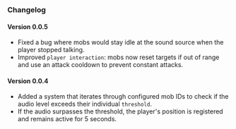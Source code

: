 ### Changelog

#### Version 0.0.5

- Fixed a bug where mobs would stay idle at the sound source when the player stopped talking.
- Improved `player interaction`: mobs now reset targets if out of range and use an attack cooldown to prevent constant attacks.

#### Version 0.0.4

- Added a system that iterates through configured mob IDs to check if the audio level exceeds their individual `threshold`.
- If the audio surpasses the threshold, the player's position is registered and remains active for 5 seconds.

